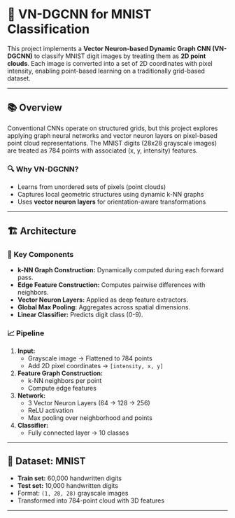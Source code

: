 # 🧠 VN-DGCNN for MNIST Classification

This project implements a **Vector Neuron-based Dynamic Graph CNN (VN-DGCNN)** to classify MNIST digit images by treating them as **2D point clouds**. Each image is converted into a set of 2D coordinates with pixel intensity, enabling point-based learning on a traditionally grid-based dataset.

---

## 📚 Overview

Conventional CNNs operate on structured grids, but this project explores applying graph neural networks and vector neuron layers on pixel-based point cloud representations. The MNIST digits (28x28 grayscale images) are treated as 784 points with associated (x, y, intensity) features.

### 🔍 Why VN-DGCNN?

- Learns from unordered sets of pixels (point clouds)
- Captures local geometric structures using dynamic k-NN graphs
- Uses **vector neuron layers** for orientation-aware transformations

---

## 🏗️ Architecture

### 🔁 Key Components

- **k-NN Graph Construction:** Dynamically computed during each forward pass.
- **Edge Feature Construction:** Computes pairwise differences with neighbors.
- **Vector Neuron Layers:** Applied as deep feature extractors.
- **Global Max Pooling:** Aggregates across spatial dimensions.
- **Linear Classifier:** Predicts digit class (0-9).

### 📈 Pipeline

1. **Input:**
   - Grayscale image → Flattened to 784 points
   - Add 2D pixel coordinates → `[intensity, x, y]`
2. **Feature Graph Construction:**
   - k-NN neighbors per point
   - Compute edge features
3. **Network:**
   - 3 Vector Neuron Layers (64 → 128 → 256)
   - ReLU activation
   - Max pooling over neighborhood and points
4. **Classifier:**
   - Fully connected layer → 10 classes

---

## 🧠 Dataset: MNIST

- **Train set:** 60,000 handwritten digits
- **Test set:** 10,000 handwritten digits
- Format: `(1, 28, 28)` grayscale images
- Transformed into 784-point cloud with 3D features

---
